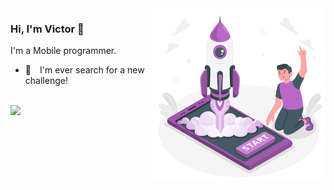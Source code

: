 <a href="https://storyset.com/rocket" title="Illustration by Freepik Storyset">
  <img align="right" src="./.github/Launching-amico.svg" alt="a rocket on launch" width=55% height=55% />
</a>

### Hi, I'm Victor 👋

I'm a Mobile programmer.

- 🚀 I'm ever search for a new challenge!

<br/>
  <img height="180em" src="https://github-readme-stats-eight-theta.vercel.app/api/top-langs/?username=victorb132&layout=compact&langs_count=8&theme=algolia"/>
